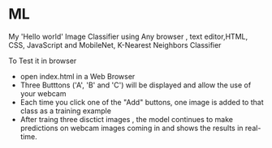 # ML
My 'Hello world' Image Classifier using Any browser , text editor,HTML, CSS, JavaScript
and MobileNet, K-Nearest Neighbors Classifier  

To Test it in browser 
- open index.html in a Web Browser
- Three Butttons ('A', 'B' and 'C') will be displayed and allow the use of your webcam 
- Each time you click one of the "Add" buttons, one image is added to that class as a training example
- After traing three disctict images , the model continues to make predictions on webcam images coming in and shows the results in real-time. 
